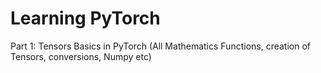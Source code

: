 # Learning PyTorch

Part 1: Tensors Basics in PyTorch (All Mathematics Functions, creation of Tensors, conversions, Numpy etc)
